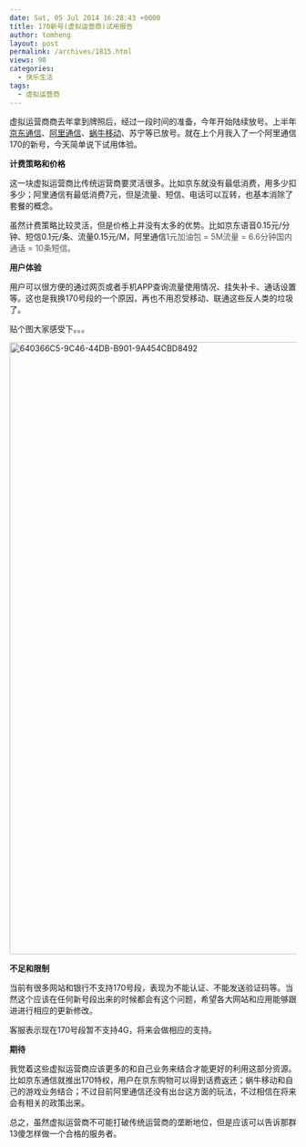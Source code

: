```yaml
---
date: Sat, 05 Jul 2014 16:28:43 +0000
title: 170新号(虚拟运营商)试用报告
author: tomheng
layout: post
permalink: /archives/1815.html
views: 98
categories:
  - 快乐生活
tags:
  - 虚拟运营商
---
```

虚拟运营商商去年拿到牌照后，经过一段时间的准备，今年开始陆续放号。上半年[京东通信][1]、[阿里通信][2]、[蜗牛移动][3]、苏宁等已放号。就在上个月我入了一个阿里通信170的新号，今天简单说下试用体验。

**计费策略和价格**

这一块虚拟运营商比传统运营商要灵活很多。比如京东就没有最低消费，用多少扣多少；阿里通信有最低消费7元，但是流量、短信、电话可以互转，也基本消除了套餐的概念。

虽然计费策略比较灵活，但是价格上并没有太多的优势。比如京东语音0.15元/分钟、短信0.1元/条、流量0.15元/M，阿里通信<span style="color: #515151;">1元加油包 = 5M流量 = 6.6分钟国内通话 = 10条短信。</span>

**用户体验**

用户可以很方便的通过网页或者手机APP查询流量使用情况、挂失补卡、通话设置等。这也是我换170号段的一个原因，再也不用忍受移动、联通这些反人类的垃圾了。

贴个图大家感受下。。。

<img class="aligncenter size-full wp-image-1816" src="http://blog.webfuns.net/wp-content/uploads/2014/07/640366C5-9C46-44DB-B901-9A454CBD8492.jpg" alt="640366C5-9C46-44DB-B901-9A454CBD8492" width="2560" height="1074" />

**不足和限制**

当前有很多网站和银行不支持170号段，表现为不能认证、不能发送验证码等。当然这个应该在任何新号段出来的时候都会有这个问题，希望各大网站和应用能够跟进进行相应的更新修改。

客服表示现在170号段暂不支持4G，将来会做相应的支持。

**期待**

我觉着这些虚拟运营商应该更多的和自己业务来结合才能更好的利用这部分资源。比如京东通信就推出170特权，用户在京东购物可以得到话费返还；蜗牛移动和自己的游戏业务结合；不过目前阿里通信还没有出台这方面的玩法，不过相信在将来会有相关的政策出来。

总之，虽然虚拟运营商不可能打破传统运营商的垄断地位，但是应该可以告诉那群13傻怎样做一个合格的服务者。

 [1]: http://mobile.jd.com
 [2]: http://aliqin.cn
 [3]: http://snail.com/
